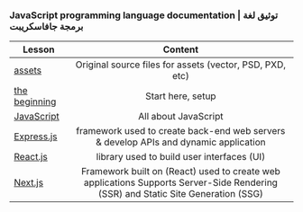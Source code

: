 

### JavaScript programming language documentation | توثيق لغة برمجة جافاسكريبت

|  Lesson | Content |
| ------ |:-----:|
|[assets](./assets)|Original source files for assets (vector, PSD, PXD, etc)|
|[the beginning](./The-Beginning)|Start here, setup|
|[JavaScript](./JavaScript)|All about JavaScript|
|[Express.js](./Express.js)|framework used to create back-end web servers & develop APIs and dynamic application|
|[React.js](./React.js)|  library used to build user interfaces (UI)|
|[Next.js](./Next.js)|Framework built on (React) used to create web applications Supports Server-Side Rendering (SSR) and Static Site Generation (SSG)|

